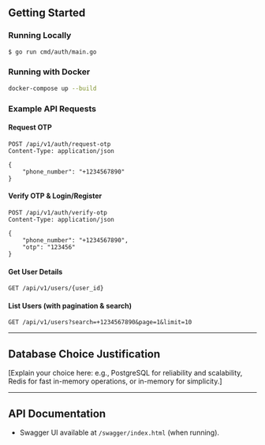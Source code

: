 ## Getting Started

### Running Locally

```bash
$ go run cmd/auth/main.go
```

### Running with Docker

```bash
docker-compose up --build
```

### Example API Requests

#### Request OTP

```http
POST /api/v1/auth/request-otp
Content-Type: application/json

{
    "phone_number": "+1234567890"
}
```

#### Verify OTP & Login/Register

```http
POST /api/v1/auth/verify-otp
Content-Type: application/json

{
    "phone_number": "+1234567890",
    "otp": "123456"
}
```

#### Get User Details

```http
GET /api/v1/users/{user_id}
```

#### List Users (with pagination & search)

```http
GET /api/v1/users?search=+1234567890&page=1&limit=10
```

---

## Database Choice Justification

[Explain your choice here: e.g., PostgreSQL for reliability and scalability, Redis for fast in-memory operations, or in-memory for simplicity.]

---

## API Documentation

- Swagger UI available at `/swagger/index.html` (when running).
